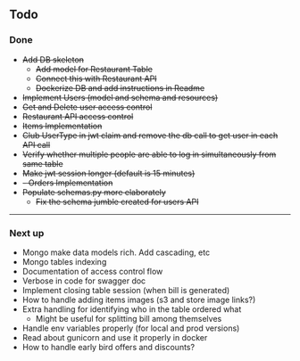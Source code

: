 ## Todo

### Done
- ~~Add DB skeleton~~
    - ~~Add model for Restaurant Table~~
    - ~~Connect this with Restaurant API~~
    - ~~Dockerize DB and add instructions in Readme~~
- ~~Implement Users (model and schema and resources)~~
- ~~Get and Delete user access control~~
- ~~Restaurant API access control~~
- ~~Items Implementation~~
- ~~Club UserType in jwt claim and remove the db call to get user in each API call~~
- ~~Verify whether multiple people are able to log in simultaneously from same table~~
- ~~Make jwt session longer (default is 15 minutes)~~
- ~~- Orders Implementation~~
- ~~Populate schemas.py more elaborately~~
    - ~~Fix the schema jumble created for users API~~
---
### Next up
- Mongo make data models rich. Add cascading, etc
- Mongo tables indexing
- Documentation of access control flow 
- Verbose in code for swagger doc
- Implement closing table session (when bill is generated)
- How to handle adding items images (s3 and store image links?)
- Extra handling for identifying who in the table ordered what
  - Might be useful for splitting bill among themselves
- Handle env variables properly (for local and prod versions)
- Read about gunicorn and use it properly in docker
- How to handle early bird offers and discounts?